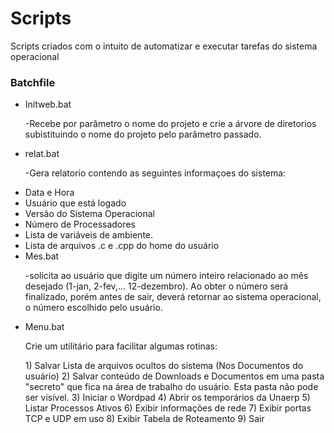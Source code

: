 # Scripts
Scripts criados com o intuito de automatizar e executar tarefas do sistema operacional 
<br/>
<h3>Batchfile</h3>
<ul>
  <li>Initweb.bat</li>
  <p>-Recebe por parâmetro o nome do projeto e crie a árvore de diretorios subistituindo o nome do projeto pelo parâmetro passado.</p>
  <li>relat.bat</li>
  <p>-Gera relatorio contendo as seguintes informaçoes do sistema:</p>
     <li>Data e Hora </li>
     <li>Usuário que está logado</li>
     <li>Versão do Sistema Operacional</li>
     <li>Número de Processadores</li>
     <li>Lista de variáveis de ambiente.</li>
     <li>Lista de arquivos .c e .cpp do home do usuário</li>
  <li>Mes.bat</li>
      <p>-solicita ao usuário que digite um número inteiro relacionado ao mês desejado (1-jan, 2-fev,... 12-dezembro). Ao obter o número será finalizado,                           porém antes de sair, deverá retornar ao sistema operacional, o número escolhido pelo usuário.</p> 
  <li>Menu.bat</li>
      <p>Crie um utilitário para facilitar algumas rotinas:</p>
      1) Salvar Lista de arquivos ocultos do sistema (Nos Documentos do usuário)
      2) Salvar conteúdo de Downloads e Documentos em uma pasta "secreto" que fica na área de trabalho do usuário. Esta pasta não pode ser visível.
      3) Iniciar o Wordpad
      4) Abrir os temporários da Unaerp
      5) Listar Processos Ativos
      6) Exibir informações de rede
      7) Exibir portas TCP e UDP em uso
      8) Exibir Tabela de Roteamento
      9) Sair
</ul>
